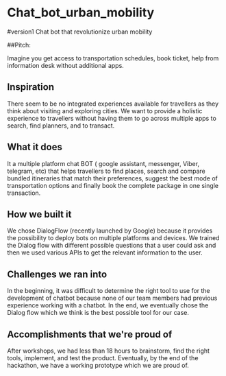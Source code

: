 # Chat_bot_urban_mobility
#version1
Chat bot that revolutionize urban mobility

##Pitch:

Imagine you get access to transportation schedules, book ticket, help from information desk without  additional apps.

## Inspiration
There seem to be no integrated experiences available for travellers as they think about visiting and exploring cities. We want to provide a holistic experience to travellers without having them to go across multiple apps to search, find planners, and to transact.


## What it does

It a multiple platform chat BOT ( google assistant, messenger, Viber, telegram, etc) that helps travellers to find places, search and compare bundled itineraries that match their preferences, suggest the best mode of transportation options and finally book the complete package in one single transaction.


## How we built it
We chose DialogFlow (recently launched by Google) because it provides the possibility to deploy bots on multiple platforms and devices. We  trained the Dialog flow with different possible questions that a user could ask and then we used various APIs to get the relevant information to the user.


## Challenges we ran into
In the beginning, it was difficult to determine the right tool to use for the development of chatbot because none of our team members had previous experience working with a chatbot. In the end, we eventually chose the Dialog flow which we think is the best possible tool for our case. 

## Accomplishments that we're proud of
After workshops, we had less than 18 hours to brainstorm, find the right tools, implement, and test the product. Eventually, by the end of the hackathon, we have a working prototype which we are proud of.
 
